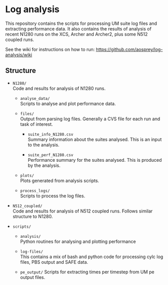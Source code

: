 # Log analysis

This repository contains the scripts for processing UM suite log files and extracting performance data. It also contains the results of analysis of recent N1280 runs on the XCS, Archer and Archer2, plus some N512 coupled runs. 

See the wiki for instructions on how to run: https://github.com/aosprey/log-analysis/wiki

## Structure 
  
* `N1280/`  
  Code and results for analysis of N1280 runs. 
   
  * `analyse_data/`  
   Scripts to analyse and plot performance data. 
  
  * `files/`   
    Output from parsing log files. Generally a CVS file for each run and task of interest. 
  
    * `suite_info_N1280.csv`   
      Summary information about the suites analysed. This is an input to the analysis. 
  
    * `suite_perf_N1280.csv`  
      Performance summary for the suites analysed. This is produced by the analysis. 
  
  * `plots/`  
    Plots generated from analysis scripts.

  * `process_logs/`    
     Scripts to process the log files. 
     
* `N512_coupled/`  
  Code and results for analysis of N512 coupled runs. Follows similar structure to N1280. 
   
* `scripts/`

  * `analysis/`   
    Python routines for analysing and plotting performance    
   
  * `log-files/`  
    This contains a mix of bash and python code for processing cylc log files, PBS output and SAFE data.  

  * `pe_output/` 
    Scripts for extracting times per timestep from UM pe output files. 
    
